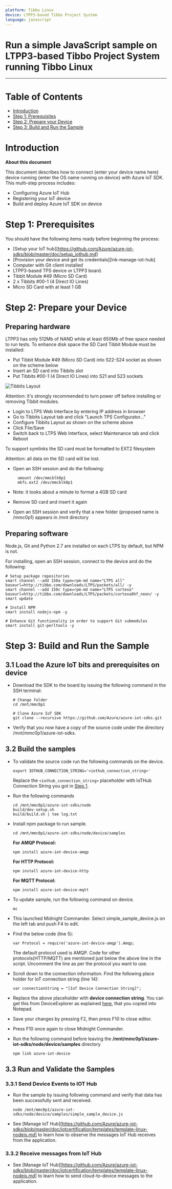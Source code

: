 ```yaml
---
platform: Tibbo Linux
device: LTPP3-based Tibbo Project System 
language: javascript
---
```


Run a simple JavaScript sample on LTPP3-based Tibbo Project System running Tibbo Linux
===
---

# Table of Contents

-   [Introduction](#Introduction)
-   [Step 1: Prerequisites](#Prerequisites)
-   [Step 2: Prepare your Device](#PrepareDevice)
-   [Step 3: Build and Run the Sample](#Build)

<a name="Introduction"></a>
# Introduction

**About this document**

This document describes how to connect {enter your device name here} device running {enter the OS name running on device} with Azure IoT SDK. This multi-step process includes:
-   Configuring Azure IoT Hub
-   Registering your IoT device
-   Build and deploy Azure IoT SDK on device

<a name="Prerequisites"></a>
# Step 1: Prerequisites

You should have the following items ready before beginning the process:

-   [Setup your IoT hub][https://github.com/Azure/azure-iot-sdks/blob/master/doc/setup_iothub.md]
-   [Provision your device and get its credentials][lnk-manage-iot-hub]
-   Computer with Git client installed 
-   LTPP3-based TPS device or LTPP3 board.
-   Tibbit Module #49 (Micro SD Card)
-   2 x Tibbits #00-1 (4 Direct IO Lines)
-   Micro SD Card with at least 1 GB

<a name="PrepareDevice"></a>
# Step 2: Prepare your Device

## Preparing hardware

LTPP3 has only 512Mb of NAND while at least 650Mb of free space needed to run tests.
To enhance disk space the SD Card Tibbit Module must be installed:

- Put Tibbit Module #49 (Micro SD Card) into S22-S24 socket as shown on the scheme below
- Insert an SD card into Tibbits slot
- Put Tibbits #00-1 (4 Direct IO Lines) into S21 and S23 sockets

![Tibbits Layout](images/tibbits-layout.png)

Attention: it's strongly recommended to turn power off before installing or removing Tibbit modules.

- Login to LTPS Web Interface by entering IP address in browser
- Go to Tibbits Layout tab and click "Launch TPS Configurator..."
- Configure Tibbits Layout as shown on the scheme above
- Click File/Save
- Switch back to LTPS Web Interface, select Maintenance tab and click Reboot

To support symlinks the SD card must be formatted to EXT2 filesystem

Attention: all data on the SD card will be lost. 

- Open an SSH session and do the following:

        umount /dev/mmcblk0p1
        mkfs.ext2 /dev/mmcblk0p1
           
- Note: it tooks about a minute to format a 4GB SD card
- Remove SD card and insert it again
- Open an SSH session and verify that a new folder (proposed name is /mmc0p1) appears in /mnt directory           

## Preparing software

Node.js, Git and Python 2.7 are installed on each LTPS by default, but NPM is not.

For installing, open an SSH session, connect to the device and do the following:

    # Setup package repositories
    smart channel --add 150a type=rpm-md name="LTPS all" baseurl=http://tibbo.com/downloads/LTPS/packets/all/ -y
    smart channel --add 150c type=rpm-md name="LTPS cortexa" baseurl=http://tibbo.com/downloads/LTPS/packets/cortexa8hf_neon/ -y
    smart update
    
    # Install NPM
    smart install nodejs-npm -y
    
    # Enhance Git functionality in order to support Git submodules
    smart install git-perltools -y

<a name="Build"></a>
# Step 3: Build and Run the Sample

<a name="Load"></a>
## 3.1 Load the Azure IoT bits and prerequisites on device

-   Download the SDK to the board by issuing the following command in the SSH terminal:

        # Change folder
        cd /mnt/mmc0p1
    
        # Clone Azure IoT SDK
        git clone --recursive https://github.com/Azure/azure-iot-sdks.git

-   Verify that you now have a copy of the source code under the directory /mnt/mmc0p1/azure-iot-sdks.

<a name="BuildSamples"></a>
## 3.2 Build the samples

-   To validate the source code run the following commands on the device.

        export IOTHUB_CONNECTION_STRING='<iothub_connection_string>'

    Replace the `<iothub_connection_string>` placeholder with IoTHub Connection String you got in [Step 1](https://github.com/Azure/azure-iot-sdks/blob/master/doc/setup_iothub.md).    

-   Run the following commands 

        cd /mnt/mmc0p1/azure-iot-sdks/node
        build/dev-setup.sh
        build/build.sh | tee log.txt

-   Install npm package to run sample.

        cd /mnt/mmc0p1/azure-iot-sdks/node/device/samples

    **For AMQP Protocol:**
	
        npm install azure-iot-device-amqp
	
    **For HTTP Protocol:**
	
        npm install azure-iot-device-http
	
    **For MQTT Protocol:**

        npm install azure-iot-device-mqtt	

-   To update sample, run the following command on device.

        mc
        
-   This launched Midnight Commander. Select simple_sample_device.js on the left tab and push F4 to edit.            

-   Find the below code (line 5):

        var Protocol = require('azure-iot-device-amqp').Amqp;
	
    The default protocol used is AMQP. Code for other protocols(HTTP/MQTT) are mentioned just below the above line in the script.
    Uncomment the line as per the protocol you want to use.

-   Scroll down to the connection information.
    Find the following place holder for IoT connection string (line 14):

        var connectionString = "[IoT Device Connection String]";

-   Replace the above placeholder with **device connection string**. You can get this from DeviceExplorer as explained [here](https://github.com/Azure/azure-iot-sdks/blob/develop/tools/DeviceExplorer/doc/how_to_use_device_explorer.md#createdevice), that you copied into Notepad.

-   Save your changes by pressing F2, then press F10 to close editor.

-   Press F10 once again to close Midnight Commander.

-   Run the following command before leaving the **/mnt/mmc0p1/azure-iot-sdks/node/device/samples** directory

        npm link azure-iot-device

<a name="Run"></a>
## 3.3 Run and Validate the Samples

### 3.3.1 Send Device Events to IOT Hub

-   Run the sample by issuing following command and verify that data has been successfully sent and received.

        node /mnt/mmc0p1/azure-iot-sdks/node/device/samples/simple_sample_device.js

-   See [Manage IoT Hub][https://github.com/Azure/azure-iot-sdks/blob/master/doc/iotcertification/templates/template-linux-nodejs.md] to learn how to observe the messages IoT Hub receives from the application.

### 3.3.2 Receive messages from IoT Hub

-   See [Manage IoT Hub][https://github.com/Azure/azure-iot-sdks/blob/master/doc/iotcertification/templates/template-linux-nodejs.md] to learn how to send cloud-to-device messages to the application.
